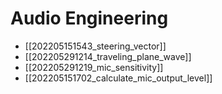 # Audio Engineering

* [[202205151543_steering_vector]]
* [[202205291214_traveling_plane_wave]]
* [[202205291219_mic_sensitivity]]
* [[202205151702_calculate_mic_output_level]]
